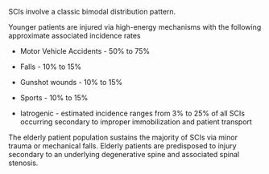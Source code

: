 SCIs involve a classic bimodal distribution pattern.

Younger patients are injured via high-energy mechanisms with the following approximate associated incidence rates

- Motor Vehicle Accidents - 50% to 75%

- Falls - 10% to 15%

- Gunshot wounds - 10% to 15%

- Sports - 10% to 15%

- Iatrogenic - estimated incidence ranges from 3% to 25% of all SCIs occurring secondary to improper immobilization and patient transport

The elderly patient population sustains the majority of SCIs via minor trauma or mechanical falls. Elderly patients are predisposed to injury secondary to an underlying degenerative spine and associated spinal stenosis.